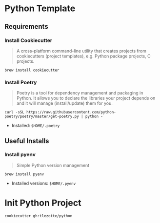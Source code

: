 # Python Template

## Requirements

### Install Cookiecutter

>A cross-platform command-line utility that creates projects from cookiecutters (project templates), e.g. Python package projects, C projects.

```
brew install cookiecutter
```

### Install Poetry

>Poetry is a tool for dependency management and packaging in Python. It allows you to declare the libraries your project depends on and it will manage (install/update) them for you.

```
curl -sSL https://raw.githubusercontent.com/python-poetry/poetry/master/get-poetry.py | python -
```
- Installed: `$HOME/.poetry`

## Useful Installs

### Install pyenv

>Simple Python version management

```
brew install pyenv
```

- Installed versions: `$HOME/.pyenv`

# Init Python Project

```
cookiecutter gh:tlezotte/python
```
